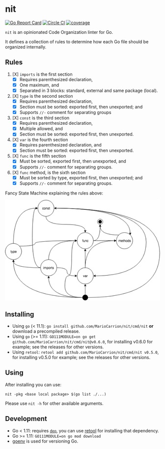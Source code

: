 # nit

[![Go Report Card](https://goreportcard.com/badge/github.com/MarioCarrion/nit)](https://goreportcard.com/report/github.com/MarioCarrion/nit)
[![Circle CI](https://circleci.com/gh/MarioCarrion/nit.svg?style=svg)](https://circleci.com/gh/MarioCarrion/nit)
[![coverage](https://gocover.io/_badge/github.com/MarioCarrion/nit?0 "coverage")](http://gocover.io/github.com/MarioCarrion/nit)

`nit` is an opinionated Code Organization linter for Go.

It defines a collection of rules to determine how each Go file should be organized internally.

## Rules

1. [X] `imports` is the first section
   - [X] Requires parenthesized declaration,
   - [X] One maximum, and
   - [X] Separated in 3 blocks: standard, external and same package (local).
1. [X] `type` is the second section
   - [X] Requires parenthesized declaration,
   - [X] Section must be sorted: exported first, then unexported; and
   - [X] Supports `//-` comment for separating groups
1. [X] `const` is the third section
   - [X] Requires parenthesized declaration,
   - [X] Multiple allowed, and
   - [X] Section must be sorted: exported first, then unexported.
1. [X] `var` is the fourth section
   - [X] Requires parenthesized declaration, and
   - [X] Section must be sorted: exported first, then unexported.
1. [X] `func` is the fifth section
   - [X] Must be sorted, exported first, then unexported, and
   - [X] Supports `//-` comment for separating groups.
1. [X] `func` method, is the sixth section
   - [X] Must be sorted by type, exported first, then unexported; and
   - [X] Supports `//-` comment for separating groups.

Fancy State Machine explaining the rules above:

![code](code.png "code organization in file")

## Installing

* Using `go` (< 11.1): `go install github.com/MarioCarrion/nit/cmd/nit` **or** download a precompiled release.
* Using `go` (>= 1.11): `GO111MODULE=on go get github.com/MarioCarrion/nit/cmd/nit@v0.6.0`, for installing v0.6.0 for example; see the releases for other versions.
* Using `retool`: `retool add github.com/MarioCarrion/nit/cmd/nit v0.5.0`, for installing v0.5.0 for example; see the releases for other versions.

## Using

After installing you can use:

```
nit -pkg <base local package> $(go list ./...)
```

Please use `nit -h` for other available arguments.

## Development

* Go < 1.11: requires [`dep`](https://github.com/golang/dep), you can use [retool](https://github.com/twitchtv/retool) for installing that dependency.
* Go >= 1.11: `GO111MODULE=on go mod download`
* [goenv](https://github.com/syndbg/goenv) is used for versioning Go.

